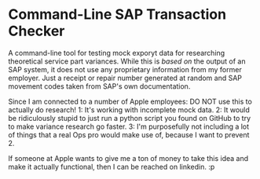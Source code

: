 # Command-Line SAP Transaction Checker
A command-line tool for testing mock exporyt data for researching theoretical service part variances.
While this is *based on* the output of an SAP system, it does not use any proprietary information from my former employer. Just a receipt or repair number generated at random and SAP movement codes taken from SAP's own documentation.

Since I am connected to a number of Apple employees: DO NOT use this to actually do research! 
  1: It's working with incomplete mock data.
  2: It would be ridiculously stupid to just run a python script you found on GitHub to try to make variance research go faster.
  3: I'm purposefully not including a lot of things that a real Ops pro would make use of, because I want to prevent 2.

If someone at Apple wants to give me a ton of money to take this idea and make it actually functional, then I can be reached on linkedin. :p
